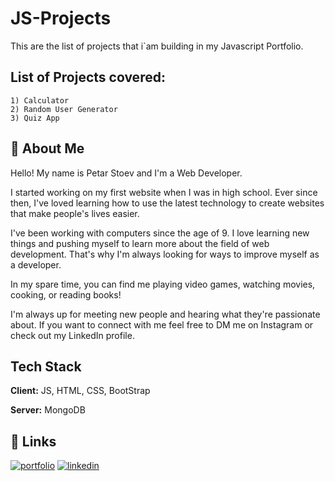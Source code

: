 
# JS-Projects
This are the list of projects that i`am building in my Javascript Portfolio.



## List of Projects covered:
    1) Calculator
    2) Random User Generator
    3) Quiz App
    
## 🚀 About Me
Hello! My name is Petar Stoev and I'm a Web Developer.

I started working on my first website when I was in high school. Ever since then, I've loved learning how to use the latest technology to create websites that make people's lives easier.

I've been working with computers since the age of 9. I love learning new things and pushing myself to learn more about the field of web development. That's why I'm always looking for ways to improve myself as a developer.

In my spare time, you can find me playing video games, watching movies, cooking, or reading books!

I'm always up for meeting new people and hearing what they're passionate about. If you want to connect with me feel free to DM me on Instagram or check out my LinkedIn profile.


## Tech Stack

**Client:** JS, HTML, CSS, BootStrap

**Server:** MongoDB


## 🔗 Links
[![portfolio](https://img.shields.io/badge/my_portfolio-000?style=for-the-badge&logo=ko-fi&logoColor=white)](https://github.com/PetarStoev02)
[![linkedin](https://img.shields.io/badge/linkedin-0A66C2?style=for-the-badge&logo=linkedin&logoColor=white)](https://www.linkedin.com/in/petar-stoev-807148252/)


